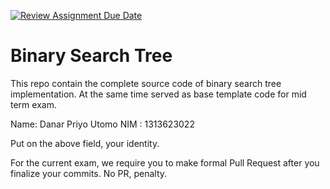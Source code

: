 [![Review Assignment Due Date](https://classroom.github.com/assets/deadline-readme-button-22041afd0340ce965d47ae6ef1cefeee28c7c493a6346c4f15d667ab976d596c.svg)](https://classroom.github.com/a/LXIEJ7jv)
# Binary Search Tree

This repo contain the complete source code of binary search tree implementation. At the same time served as base template code for mid term exam. 

Name: Danar Priyo Utomo
NIM : 1313623022

Put on the above field, your identity. 

For the current exam, we require you to make formal Pull Request after you finalize your commits. No PR, penalty.